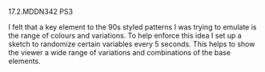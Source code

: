 17.2.MDDN342 PS3

I felt that a key element to the 90s styled patterns I was trying to emulate is the range of colours and variations. To help enforce this idea I set up a sketch to randomize certain variables every 5 seconds. This helps to show the viewer a wide range of variations and combinations of the base elements.
